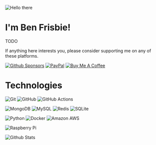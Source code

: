 ![Hello there](https://c.tenor.com/qA9u4ETE66MAAAAC/hello-there-kenobi.gif)
# I'm Ben Frisbie!
TODO

If anything here interests you, please consider supporting me on any of these platforms.

[![Github Sponsors](https://img.shields.io/badge/Github_Sponsors-EA4AAA?style=flat&logo=githubsponsors&logoColor=white)](https://github.com/sponsors/benfrisbie)
[![PayPal](https://img.shields.io/badge/PayPal-00457C?style=flat&logo=PayPal&logoColor=white)](https://www.paypal.com/paypalme/benfrisbie)
[![Buy Me A Coffee](https://img.shields.io/badge/Buy_Me_A_Coffee-FFDD00?style=flat&logo=buymeacoffee&logoColor=white)](https://www.buymeacoffee.com/bfrisbie)


# Technologies
![Git](https://img.shields.io/badge/Git-F05032?style=flat&logo=git&logoColor=white)
![GitHub](https://img.shields.io/badge/Github-181717?style=flat&logo=github&logoColor=white)
![GitHub Actions](https://img.shields.io/badge/Github_Actions-2088FF?style=flat&logo=githubactions&logoColor=white)

![MongoDB](https://img.shields.io/badge/MongoDB-47A248?style=flat&logo=MongoDB&logoColor=white)
![MySQL](https://img.shields.io/badge/MySQL-4479A1?style=flat&logo=MySQL&logoColor=white)
![Redis](https://img.shields.io/badge/Redis-DC382D?style=flat&logo=Redis&logoColor=white)
![SQLite](https://img.shields.io/badge/SQLite-003B57?style=flat&logo=SQLite&logoColor=white)

![Python](https://img.shields.io/badge/Python-3776AB?style=flat&logo=python&logoColor=white)
![Docker](https://img.shields.io/badge/Docker-2496ED?style=flat&logo=docker&logoColor=white)
![Amazon AWS](https://img.shields.io/badge/Amazon_AWS-232F3E?style=flat&logo=AmazonAWS&logoColor=white)

![Raspberry Pi](https://img.shields.io/badge/Raspberry_Pi-A22846?style=flat&logo=RaspberryPi&logoColor=white)


![Github Stats](https://github-readme-stats.vercel.app/api?username=benfrisbie&count_private=true&show_icons=true&include_all_commits=true)

<!--
**benfrisbie/benfrisbie** is a ✨ _special_ ✨ repository because its `README.md` (this file) appears on your GitHub profile.

Here are some ideas to get you started:

- 🔭 I’m currently working on ...
- 🌱 I’m currently learning ...
- 👯 I’m looking to collaborate on ...
- 🤔 I’m looking for help with ...
- 💬 Ask me about ...
- 📫 How to reach me: ...
- 😄 Pronouns: ...
- ⚡ Fun fact: ...
-->
